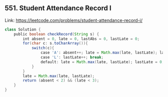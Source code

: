## 551. Student Attendance Record I
Link: https://leetcode.com/problems/student-attendance-record-i/

```java
class Solution {
    public boolean checkRecord(String s) {
        int absent = 0, late = 0, lastAbs = 0, lastLate = 0;
        for(char c: s.toCharArray()){
            switch(c){
                case 'A': absent++; late = Math.max(late, lastLate); lastLate = 0; break;
                case 'L': lastLate++; break;
                default: late = Math.max(late, lastLate); lastLate = 0;
            }
        }
        late = Math.max(late, lastLate);
        return (absent < 2) && (late < 3);
    }
}
```
